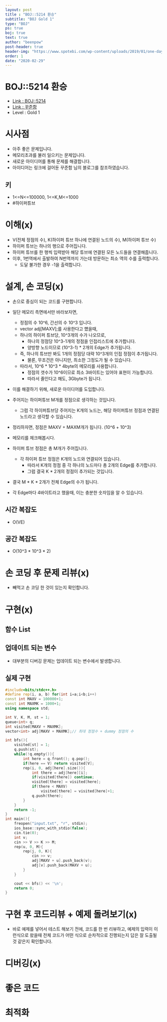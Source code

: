 ```yaml
---
layout: post
title : "BOJ::5214 환승"
subtitle: "BOJ Gold 1"
type: "BOJ"
ps: true
boj: true
text: true
author: "beenpow"
post-header: true
header-img: "https://www.spotebi.com/wp-content/uploads/2019/01/one-day-day-one-workout-motivation-spotebi.jpg"
order: 1
date: "2020-02-29"
---
```


# BOJ::5214 환승
- [Link : BOJ::5214](https://www.acmicpc.net/problem/5214)
- [Link : 꾸준함](https://jaimemin.tistory.com/616)
- Level : Gold 1

# 시사점
- 아주 좋은 문제입니다.
- 메모리초과를 불러 일으키는 문제입니다.
- 새로운 아이디어를 통해 문제를 해결합니다.
- 아이디어는 링크에 걸어둔 꾸준함 님의 블로그를 참조하였습니다.

## 키
- 1<=N<=100000, 1<=K,M<=1000
- #하이퍼튜브

# 이해(x)
- V(전체 정점의 수), K(하이퍼 튜브 하나에 연결된 노드의 수), M(하이퍼 튜브 수)
- 하이퍼 튜브는 하나의 행으로 주어집니다.
- 하이퍼 튜브를 한 행씩 입력받아 해당 튜브에 연결된 모든 노드들을 연결해줍니다.
- 이후, 1번역에서 출발하여 N번역까지 가는데 방문하는 최소 역의 수를 출력합니다.
  - 도달 불가한 경우 -1을 출력합니다.

# 설계, 손 코딩(x)
- 손으로 중심이 되는 코드를 구현합니다.
- 일단 메모리 측면에서만 바라보자면,
  - 정점의 수 10^6, 간선의 수 10^3 입니다.
  - vector<int> adj[MAXV];를 사용한다고 헀을때,
  - 하나의 하이퍼 튜브당, 10^3개의 수가 나오므로,
    - 하나의 정점당 10^3-1개의 정점을 인접리스트에 추가합니다.
    - 양방향 노드이므로 (10^3-1) * 2개의 Edge가 추가됩니다.
  - 즉, 하나의 튜브만 봐도 1개의 정점당 대략 10^3개의 인접 정점이 추가됩니다.
    - 물론, 무조건은 아니지만, 최소한 그정도가 될 수 있습니다.
  - 따라서, 10^6 * 10^3 * 4byte의 메모리를 사용합니다.
    - 정점의 갯수가 10^6이므로 최소 3바이트는 있어야 표현이 가능합니다.
    - 따라서 줄인다고 해도, 3Gbyte가 됩니다.

- 이를 해결하기 위해, 새로운 아이디어를 도입합니다.
- 주어지는 하이퍼튜브 M개를 정점으로 생각하는 것입니다.
  - 그럼 각 하이퍼튜브당 주어지는 K개의 노드는, 해당 하이퍼튜브 정점과 연결된 노드라고 생각할 수
    있습니다.
- 정리하자면, 정점은 MAXV + MAXM개가 됩니다. (10^6 + 10^3)
- 메모리를 체크해봅시다.
- 하이퍼 튜브 정점은 총 M개가 주어집니다.
  - 각 하이퍼 튜브 정점은 K개의 노드와 연결되어 있습니다.
    - 따라서 K개의 정점 중 각 하나의 노드마다 총 2개의 Edge를 추가합니다.
    - 그럼 결국 K * 2개의 정점이 추가되는 것입니다.
- 결국 M * K * 2개가 전체 Edge의 수가 됩니다.
- 각 Edge마다 4바이트라고 했을때, 이는 충분한 숫자임을 알 수 있습니다.

## 시간 복잡도
- O(VE)

## 공간 복잡도
- O(10^3 * 10^3 * 2)

# 손 코딩 후 문제 리뷰(x)
- 빼먹고 손 코딩 한 것이 있는지 확인합니다.

# 구현(x)

## 함수 List 

## 업데이트 되는 변수
- 대부분의 디버깅 문제는 업데이트 되는 변수에서 발생합니다.

## 실제 구현 

```cpp
#include<bits/stdc++.h>
#define rep(i, a, b) for(int i=a;i<b;i++)
const int MAXV = 100000+1;
const int MAXMK = 1000+1;
using namespace std;

int V, K, M, st = 1;
queue<int> q;
int visited[MAXV + MAXMK];
vector<int> adj[MAXV + MAXMK];// 최대 정점수 + dummy 정점의 수

int bfs(){
    visited[st] = 1;
    q.push(st);
    while(!q.empty()){
        int here = q.front(); q.pop();
        if(here == V) return visited[V];
        rep(i, 0, adj[here].size()){
            int there = adj[here][i];
            if(visited[there]) continue;
            visited[there] = visited[here];
            if(there < MAXV)
                visited[there] = visited[here]+1;
            q.push(there);
        }
    }
    return -1;
}
int main(){
    freopen("input.txt", "r", stdin);
    ios_base::sync_with_stdio(false);
    cin.tie(0);
    int v;
    cin >> V >> K >> M;
    rep(u, 0, M){
        rep(j, 0, K){
            cin >> v;
            adj[MAXV + u].push_back(v);
            adj[v].push_back(MAXV + u);
        }
    }

    cout << bfs() << '\n';
    return 0;
}
```

# 구현 후 코드리뷰 + 예제 돌려보기(x)
- 바로 예제를 넣어서 테스트 해보기 전에, 코드를 한 번 리뷰하고, 예제의 입력이 이런식으로 왔을때
  전체 코드가 어떤 식으로 순차적으로 진행되는지 답은 잘 도출될 것 같은지 확인합니다.

# 디버깅(x)

# 좋은 코드

# 최적화
